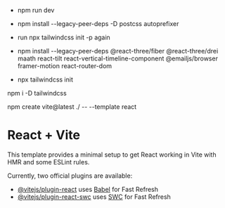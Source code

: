 - npm run dev

- npm install --legacy-peer-deps -D postcss autoprefixer  
- run npx tailwindcss init -p again

- npm install --legacy-peer-deps @react-three/fiber @react-three/drei maath react-tilt react-vertical-timeline-component @emailjs/browser framer-motion react-router-dom  
- npx tailwindcss init

npm i -D tailwindcss

npm create vite@latest ./ -- --template react


# React + Vite

This template provides a minimal setup to get React working in Vite with HMR and some ESLint rules.

Currently, two official plugins are available:

- [@vitejs/plugin-react](https://github.com/vitejs/vite-plugin-react/blob/main/packages/plugin-react/README.md) uses [Babel](https://babeljs.io/) for Fast Refresh
- [@vitejs/plugin-react-swc](https://github.com/vitejs/vite-plugin-react-swc) uses [SWC](https://swc.rs/) for Fast Refresh
